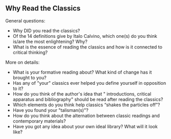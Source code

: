 ## Why Read the Classics

General questions:
- Why DID you read the classics?
- Of the 14 definitions give by Italo Calvino, which one(s) do you think is/are the most enlightening? Why?
- What is the essence of reading the classics and how is it connected to critical thinking?

More on details:
- What is your formative reading about? What kind of change has it brought to you?
- Has any of "your" classics ever helped you define yourself in opposition to it?
- How do you think of the author's idea that " introductions, critical apparatus and bibliography" should be read after reading the classics?
- Which elements do you think help classics “shakes the particles off”?
- Have you found your "talisman(s)"?
- How do you think about the alternation between classic readings and contemporary materials?
- Have you got any idea about your own ideal library?  What will it look like?
